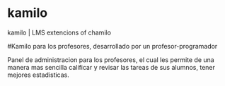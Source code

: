 # kamilo
kamilo | LMS extencions of chamilo

#Kamilo para los profesores, desarrollado por un profesor-programador

Panel de administracion para los profesores, el cual les permite de una manera mas sencilla calificar y revisar las tareas de sus alumnos, tener mejores estadisticas.
